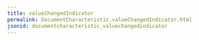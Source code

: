```yaml
---
title: valueChangedIndicator
permalink: DocumentCharacteristic.valueChangedIndicator.html
jsonid: documentcharacteristic_valuechangedindicator
---
```

